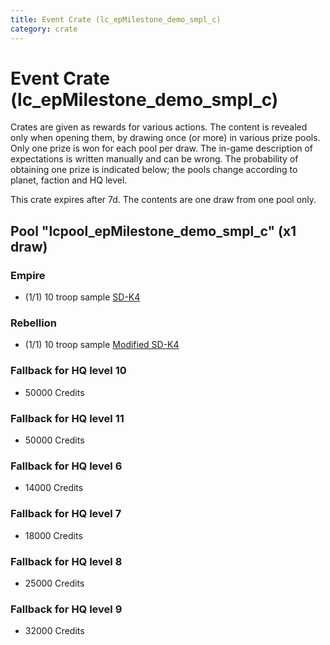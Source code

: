 ```yaml
---
title: Event Crate (lc_epMilestone_demo_smpl_c)
category: crate
---
```


# Event Crate (lc_epMilestone_demo_smpl_c)

Crates are given as rewards for various actions. The content is revealed only when opening them, by drawing once (or more) in various prize pools. Only one prize is won for each pool per draw. The in-game description of expectations is written manually and can be wrong. The probability of obtaining one prize is indicated below; the pools change according to planet, faction and HQ level.

This crate expires after 7d. The contents are one draw from one pool only.

## Pool "lcpool_epMilestone_demo_smpl_c" (x1 draw)

### Empire

  * (1/1) 10 troop sample [SD-K4](HeroEmpireSpiderDroid)

### Rebellion

  * (1/1) 10 troop sample [Modified SD-K4](HeroRebelSpiderDroid)

### Fallback for HQ level 10

  * 50000 Credits

### Fallback for HQ level 11

  * 50000 Credits

### Fallback for HQ level 6

  * 14000 Credits

### Fallback for HQ level 7

  * 18000 Credits

### Fallback for HQ level 8

  * 25000 Credits

### Fallback for HQ level 9

  * 32000 Credits